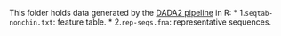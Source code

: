 This folder holds data generated by the [DADA2 pipeline](https://benjjneb.github.io/dada2/tutorial.html) in R:
    * 1.`seqtab-nonchin.txt`: feature table.
    * 2.`rep-seqs.fna`: representative sequences.
